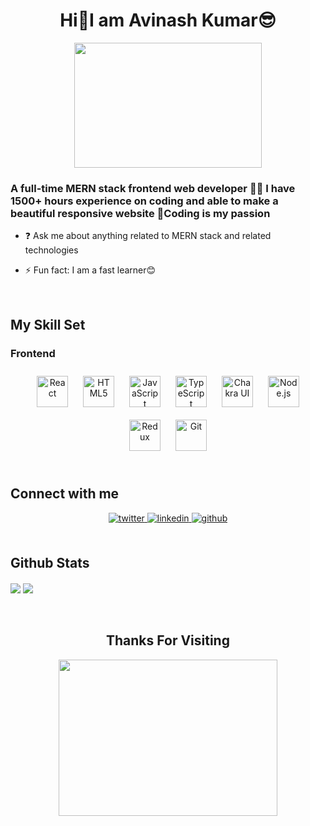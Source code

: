 # <div align="center">**Hi👋I am Avinash Kumar😎** </div> 
  
<div align="center">
<img src="https://media0.giphy.com/media/qgQUggAC3Pfv687qPC/giphy.gif" align="center" height="200" width="300" />
</div>  
  
 

### <div align="left">A full-time MERN stack frontend web developer 👨‍💻 I have 1500+ hours experience on coding and  able to make a beautiful responsive website 🚀Coding is my passion</div>  
  

- ❓ Ask me about anything related to MERN stack and related technologies  
  

- ⚡ Fun fact: I am a fast learner😊  
  

<br/>  


## My Skill Set  

### Frontend  
<div align="center" >  
<a href="https://reactjs.org/" target="_blank"><img style="margin: 10px" src="https://profilinator.rishav.dev/skills-assets/react-original-wordmark.svg" alt="React" height="50" /></a>  
<a href="https://en.wikipedia.org/wiki/HTML5" target="_blank"><img style="margin: 10px" src="https://profilinator.rishav.dev/skills-assets/html5-original-wordmark.svg" alt="HTML5" height="50" /></a>  
<a href="https://www.javascript.com/" target="_blank"><img style="margin: 10px" src="https://profilinator.rishav.dev/skills-assets/javascript-original.svg" alt="JavaScript" height="50" /></a>  
<a href="https://www.typescriptlang.org/" target="_blank"><img style="margin: 10px" src="https://profilinator.rishav.dev/skills-assets/typescript-original.svg" alt="TypeScript" height="50" /></a>  
<a href="https://chakra-ui.com/" target="_blank"><img style="margin: 10px" src="https://profilinator.rishav.dev/skills-assets/chakraui.png" alt="Chakra UI" height="50" /></a>  
<a href="https://nodejs.org/" target="_blank"><img style="margin: 10px" src="https://profilinator.rishav.dev/skills-assets/nodejs-original-wordmark.svg" alt="Node.js" height="50" /></a>  
<a href="https://redux.js.org/" target="_blank"><img style="margin: 10px" src="https://profilinator.rishav.dev/skills-assets/redux-original.svg" alt="Redux" height="50" /></a>  
<a href="https://github.com/" target="_blank"><img style="margin: 10px" src="https://profilinator.rishav.dev/skills-assets/git-scm-icon.svg" alt="Git" height="50" /></a>  
</div>

<br/>  


## Connect with me  
<div align="center">
<a href="https://twitter.com/AVINASH67568935" target="_blank">
<img src=https://img.shields.io/badge/twitter-%2300acee.svg?&style=for-the-badge&logo=twitter&logoColor=white alt=twitter style="margin-bottom: 5px;" />
</a>
<a href="https://linkedin.com/in/avinash-kumar-b1005b230" target="_blank">
<img src=https://img.shields.io/badge/linkedin-%231E77B5.svg?&style=for-the-badge&logo=linkedin&logoColor=white alt=linkedin style="margin-bottom: 5px;" />
</a>
<a href="https://github.com/avinash7488" target="_blank">
<img src=https://img.shields.io/badge/github-%2324292e.svg?&style=for-the-badge&logo=github&logoColor=white alt=github style="margin-bottom: 5px;" />
</a>  
</div>  
  

<br/>  


## Github Stats  
<div ><img src="https://github-readme-stats.vercel.app/api?username=avinash7488&show_icons=true&count_private=true&hide_border=true" align="center" />  

<img src="https://github-readme-stats.vercel.app/api/top-langs/?username=avinash7488&hide_border=true&layout=compact" align="center" />  
  
</div>
<br/>  

<br/>  

## <div align="center">Thanks For Visiting </div>
  

<div align="center">
<img src="https://media1.giphy.com/media/l3q2FnW3yZRJVZH2g/giphy.gif?cid=790b76118e59ec81b8ddc85131ab0a080a989f498f2a24eb&rid=giphy.gif&ct=g" align="center" height="250" width="350" />
</div>  


<br/>  
